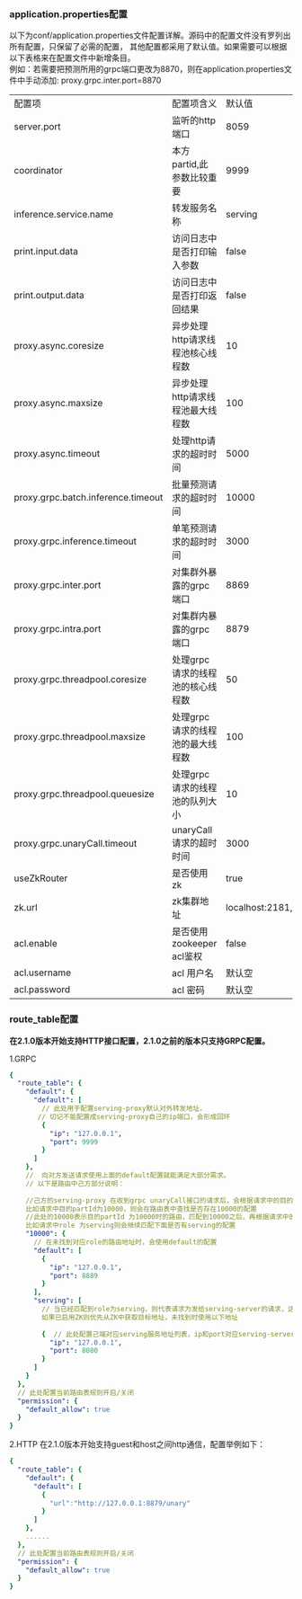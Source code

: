 ### application.properties配置
以下为conf/application.properties文件配置详解。源码中的配置文件没有罗列出所有配置，只保留了必需的配置， 其他配置都采用了默认值。如果需要可以根据以下表格来在配置文件中新增条目。  
例如：若需要把预测所用的grpc端口更改为8870，则在application.properties文件中手动添加: proxy.grpc.inter.port=8870

<table>
  <tr>
    <td>配置项</td>
    <td>配置项含义</td>
    <td>默认值</td>
  </tr>
  <tr>
    <td>server.port</td>
    <td>监听的http端口</td>
    <td>8059</td>
  </tr>
  <tr>
    <td>coordinator</td>
    <td>本方partid,此参数比较重要</td>
    <td>9999</td>
  </tr>
  <tr>
    <td>inference.service.name</td>
    <td>转发服务名称</td>
    <td>serving</td>
  </tr>
  <tr>
    <td>print.input.data</td>
    <td>访问日志中是否打印输入参数</td>
    <td>false</td>
  </tr>
  <tr>
    <td>print.output.data</td>
    <td>访问日志中是否打印返回结果</td>
    <td>false</td>
  </tr>
  <tr>
    <td>proxy.async.coresize</td>
    <td>异步处理http请求线程池核心线程数</td>
    <td>10</td>
  </tr>
  <tr>
    <td>proxy.async.maxsize</td>
    <td>异步处理http请求线程池最大线程数</td>
    <td>100</td>
  </tr>
  <tr>
    <td>proxy.async.timeout</td>
    <td>处理http请求的超时时间</td>
    <td>5000</td>
  </tr>
  <tr>
    <td>proxy.grpc.batch.inference.timeout</td>
    <td>批量预测请求的超时时间</td>
    <td>10000</td>
  </tr>
  <tr>
    <td>proxy.grpc.inference.timeout</td>
    <td>单笔预测请求的超时时间</td>
    <td>3000</td>
  </tr>
  <tr>
    <td>proxy.grpc.inter.port</td>
    <td>对集群外暴露的grpc端口</td>
    <td>8869</td>
  </tr>
  <tr>
    <td>proxy.grpc.intra.port</td>
    <td>对集群内暴露的grpc端口</td>
    <td>8879</td>
  </tr>
  <tr>
    <td>proxy.grpc.threadpool.coresize</td>
    <td>处理grpc请求的线程池的核心线程数</td>
    <td>50</td>
  </tr>
  <tr>
    <td>proxy.grpc.threadpool.maxsize</td>
    <td>处理grpc请求的线程池的最大线程数</td>
    <td>100</td>
  </tr>
  <tr>
    <td>proxy.grpc.threadpool.queuesize</td>
    <td>处理grpc请求的线程池的队列大小</td>
    <td>10</td>
  </tr>
  <tr>
    <td>proxy.grpc.unaryCall.timeout</td>
    <td>unaryCall请求的超时时间</td>
    <td>3000</td>
  </tr>
  <tr>
    <td>useZkRouter</td>
    <td>是否使用zk</td>
    <td>true</td>
  </tr>
  <tr>
    <td>zk.url</td>
    <td>zk集群地址</td>
    <td>localhost:2181,localhost:2182,localhost:2183</td>
  </tr>
  <tr>
    <td>acl.enable</td>
    <td>是否使用zookeeper acl鉴权</td>
    <td>false</td>
  </tr>
  <tr>
    <td>acl.username</td>
    <td>acl 用户名</td>
    <td>默认空</td>
  </tr>
  <tr>
    <td>acl.password</td>
    <td>acl 密码</td>
    <td>默认空</td>
  </tr>
</table>

### route_table配置
**在2.1.0版本开始支持HTTP接口配置，2.1.0之前的版本只支持GRPC配置。**     

1.GRPC
```yaml
{
  "route_table": {
    "default": {
      "default": [
        // 此处用于配置serving-proxy默认对外转发地址，
       // 切记不能配置成serving-proxy自己的ip端口，会形成回环
        {
          "ip": "127.0.0.1",
          "port": 9999
        }
      ]
    },
    //  向对方发送请求使用上面的default配置就能满足大部分需求。
    // 以下是路由中己方部分说明：
    
    //己方的serving-proxy 在收到grpc unaryCall接口的请求后，会根据请求中的目的partyId尝试匹配。
    比如请求中目的partId为10000，则会在路由表中查找是否存在10000的配置
    //此处的10000表示目的partId 为10000时的路由，匹配到10000之后，再根据请求中的角色信息role。
    比如请求中role 为serving则会继续匹配下面是否有serving的配置
    "10000": {
      // 在未找到对应role的路由地址时，会使用default的配置
      "default": [
        {
          "ip": "127.0.0.1",
          "port": 8889
        }
      ],
      "serving": [
        // 当已经匹配到role为serving，则代表请求为发给serving-server的请求，这时检查是否启用了ZK为注册中心，
        如果已启用ZK则优先从ZK中获取目标地址，未找到时使用以下地址
        
        {  // 此处配置己端对应serving服务地址列表，ip和port对应serving-server所启动的grpc服务地址
          "ip": "127.0.0.1",
          "port": 8080
        }
      ]
    }
  },
  // 此处配置当前路由表规则开启/关闭
  "permission": {
    "default_allow": true
  }
}
```
2.HTTP
 在2.1.0版本开始支持guest和host之间http通信，配置举例如下：
```yaml
{
  "route_table": {
    "default": {
      "default": [
        {
          "url":"http://127.0.0.1:8879/unary"
        }
      ]
    },
    ......
  },
  // 此处配置当前路由表规则开启/关闭
  "permission": {
    "default_allow": true
  }
}



```